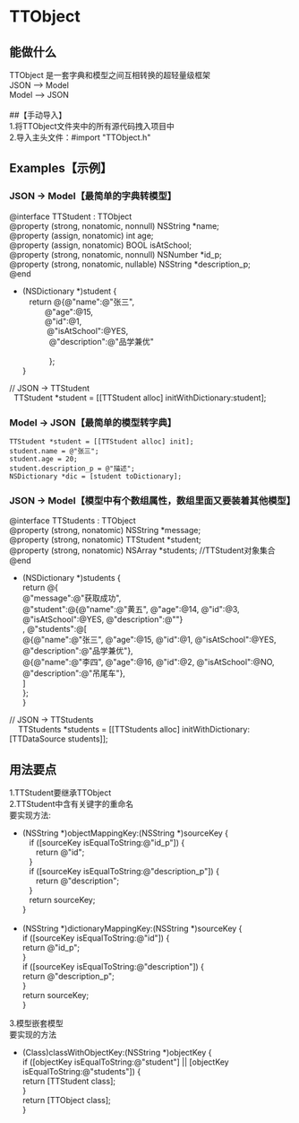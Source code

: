 # TTObject
## 能做什么 <br>
TTObject 是一套字典和模型之间互相转换的超轻量级框架 </br>
JSON --> Model </br>
Model --> JSON </br>  
##【手动导入】 </br>
1.将TTObject文件夹中的所有源代码拽入项目中 </br>
2.导入主头文件：#import "TTObject.h"
## Examples【示例】
### JSON -> Model【最简单的字典转模型】

@interface TTStudent : TTObject <br>
@property (strong, nonatomic, nonnull) NSString *name; </br>
@property (assign, nonatomic) int age; </br>
@property (assign, nonatomic) BOOL isAtSchool; </br>
@property (strong, nonatomic, nonnull) NSNumber *id_p; </br>
@property (strong, nonatomic, nullable) NSString *description_p;</br>
@end 

+ (NSDictionary *)student {  <br>
    return @{@"name":@"张三",  </br>
            @"age":@15,     </br>
            @"id":@1,      </br>
            @"isAtSchool":@YES,   </br>
             @"description":@"品学兼优" </br>  
              }; </br>
} </br>

// JSON -> TTStudent </br>
    TTStudent *student = [[TTStudent alloc] initWithDictionary:student];

### Model -> JSON【最简单的模型转字典】
    TTStudent *student = [[TTStudent alloc] init];
    student.name = @"张三";
    student.age = 20;
    student.description_p = @"描述";
    NSDictionary *dic = [student toDictionary];

### JSON -> Model【模型中有个数组属性，数组里面又要装着其他模型】
@interface TTStudents : TTObject<br>
@property (strong, nonatomic) NSString *message;</br>
@property (strong, nonatomic) TTStudent *student;</br>
@property (strong, nonatomic) NSArray *students; //TTStudent对象集合</br>
@end</br>

+ (NSDictionary *)students {</br>
    return @{</br>
             @"message":@"获取成功",</br>
             @"student":@{@"name":@"黄五", @"age":@14, @"id":@3, @"isAtSchool":@YES, @"description":@""}</br>,
             @"students":@[</br>
              @{@"name":@"张三", @"age":@15, @"id":@1, @"isAtSchool":@YES, @"description":@"品学兼优"},</br>
              @{@"name":@"李四", @"age":@16, @"id":@2, @"isAtSchool":@NO, @"description":@"吊尾车"},</br>
              ]</br>
            };</br>
}</br>

// JSON -> TTStudents</br>
      TTStudents *students = [[TTStudents alloc] initWithDictionary:[TTDataSource students]];
## 用法要点 <br>
  1.TTStudent要继承TTObject  </br>
  2.TTStudent中含有关键字的重命名</br>
要实现方法: </br>
- (NSString *)objectMappingKey:(NSString *)sourceKey {  </br>
    if ([sourceKey isEqualToString:@"id_p"]) {  </br>
        return @"id";  </br>
    }  </br>
    if ([sourceKey isEqualToString:@"description_p"]) { </br>
        return @"description"; </br>
    } </br>
    return sourceKey; </br>
 }</br>
    
- (NSString *)dictionaryMappingKey:(NSString *)sourceKey {</br>
    if ([sourceKey isEqualToString:@"id"]) {</br>
        return @"id_p";</br>
    }</br>
    if ([sourceKey isEqualToString:@"description"]) {</br>
        return @"description_p";</br>
    }</br>
    return sourceKey;</br>
}</br>

3.模型嵌套模型</br>
 要实现的方法</br>
- (Class)classWithObjectKey:(NSString *)objectKey {</br>
   if ([objectKey isEqualToString:@"student"] || [objectKey isEqualToString:@"students"]) {</br>
       return [TTStudent class];</br>
   }</br>
   return [TTObject class];</br>
}</br>

  
    
    

